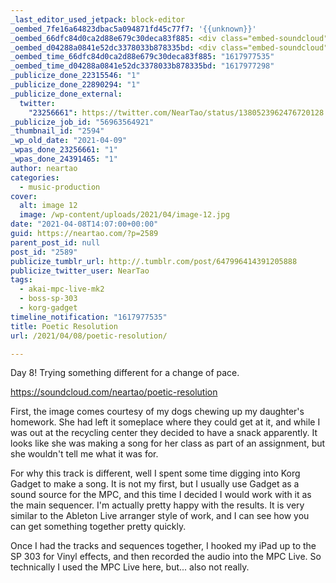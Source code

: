 ```yaml
---
_last_editor_used_jetpack: block-editor
_oembed_7fe16a64823dbac5a094871fd45c77f7: '{{unknown}}'
_oembed_66dfc84d0ca2d88e679c30deca83f885: <div class="embed-soundcloud"><iframe title="Poetic Resolution by NearTao" width="500" height="400" scrolling="no" frameborder="no" src="https://w.soundcloud.com/player/?visual=true&url=https%3A%2F%2Fapi.soundcloud.com%2Ftracks%2F1025616529&show_artwork=true&maxwidth=500&maxheight=750&dnt=1"></iframe></div>
_oembed_d04288a0841e52dc3378033b878335bd: <div class="embed-soundcloud"><iframe title="Poetic Resolution by NearTao" width="750" height="400" scrolling="no" frameborder="no" src="https://w.soundcloud.com/player/?visual=true&url=https%3A%2F%2Fapi.soundcloud.com%2Ftracks%2F1025616529&show_artwork=true&maxwidth=750&maxheight=1000&dnt=1"></iframe></div>
_oembed_time_66dfc84d0ca2d88e679c30deca83f885: "1617977535"
_oembed_time_d04288a0841e52dc3378033b878335bd: "1617977298"
_publicize_done_22315546: "1"
_publicize_done_22890294: "1"
_publicize_done_external:
  twitter:
    "23256661": https://twitter.com/NearTao/status/1380523962476720128
_publicize_job_id: "56963564921"
_thumbnail_id: "2594"
_wp_old_date: "2021-04-09"
_wpas_done_23256661: "1"
_wpas_done_24391465: "1"
author: neartao
categories:
  - music-production
cover:
  alt: image 12
  image: /wp-content/uploads/2021/04/image-12.jpg
date: "2021-04-08T14:07:00+00:00"
guid: https://neartao.com/?p=2589
parent_post_id: null
post_id: "2589"
publicize_tumblr_url: http://.tumblr.com/post/647996414391205888
publicize_twitter_user: NearTao
tags:
  - akai-mpc-live-mk2
  - boss-sp-303
  - korg-gadget
timeline_notification: "1617977535"
title: Poetic Resolution
url: /2021/04/08/poetic-resolution/

---
```

Day 8! Trying something different for a change of pace.

https://soundcloud.com/neartao/poetic-resolution

First, the image comes courtesy of my dogs chewing up my daughter's homework. She had left it someplace where they could get at it, and while I was out at the recycling center they decided to have a snack apparently. It looks like she was making a song for her class as part of an assignment, but she wouldn't tell me what it was for.

For why this track is different, well I spent some time digging into Korg Gadget to make a song. It is not my first, but I usually use Gadget as a sound source for the MPC, and this time I decided I would work with it as the main sequencer. I'm actually pretty happy with the results. It is very similar to the Ableton Live arranger style of work, and I can see how you can get something together pretty quickly.

Once I had the tracks and sequences together, I hooked my iPad up to the SP 303 for Vinyl effects, and then recorded the audio into the MPC Live. So technically I used the MPC Live here, but... also not really.
